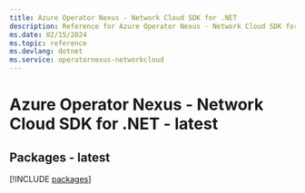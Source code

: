 ```yaml
---
title: Azure Operator Nexus - Network Cloud SDK for .NET
description: Reference for Azure Operator Nexus - Network Cloud SDK for .NET
ms.date: 02/15/2024
ms.topic: reference
ms.devlang: dotnet
ms.service: operatornexus-networkcloud
---
```

# Azure Operator Nexus - Network Cloud SDK for .NET - latest
## Packages - latest
[!INCLUDE [packages](operator-nexus---network-cloud-index.md)]
